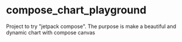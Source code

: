 # compose_chart_playground
Project to try "jetpack compose". The purpose is make a beautiful and dynamic chart with compose canvas
